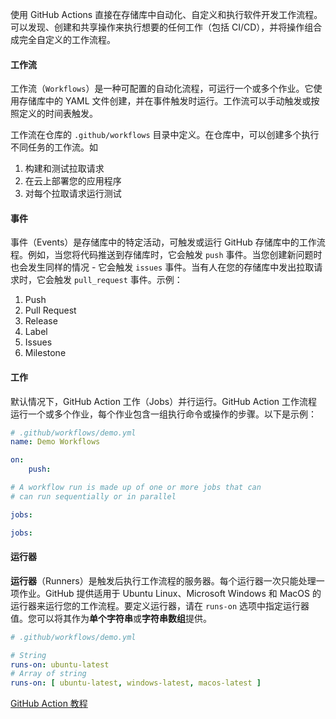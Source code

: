 使用 GitHub Actions 直接在存储库中自动化、自定义和执行软件开发工作流程。可以发现、创建和共享操作来执行想要的任何工作（包括 CI/CD），并将操作组合成完全自定义的工作流程。

#### 工作流
工作流（`Workflows`）是一种可配置的自动化流程，可运行一个或多个作业。它使用存储库中的 YAML 文件创建，并在事件触发时运行。工作流可以手动触发或按照定义的时间表触发。

工作流在仓库的 `.github/workflows` 目录中定义。在仓库中，可以创建多个执行不同任务的工作流。如
1. 构建和测试拉取请求
2. 在云上部署您的应用程序
3. 对每个拉取请求运行测试

#### 事件
事件（Events）是存储库中的特定活动，可触发或运行 GitHub 存储库中的工作流程。例如，当您将代码推送到存储库时，它会触发 `push` 事件。当您创建新问题时也会发生同样的情况 - 它会触发 `issues` 事件。当有人在您的存储库中发出拉取请求时，它会触发 `pull_request` 事件。示例：
1. Push
2. Pull Request
3. Release
4. Label
5. Issues
6. Milestone

#### 工作
默认情况下，GitHub Action 工作（Jobs）并行运行。GitHub Action 工作流程运行一个或多个作业，每个作业包含一组执行命令或操作的步骤。以下是示例：
```yaml
# .github/workflows/demo.yml
name: Demo Workflows

on:
	push:

# A workflow run is made up of one or more jobs that can
# can run sequentially or in parallel

jobs:

jobs:
```


#### 运行器
**运行器**（Runners）是触发后执行工作流程的服务器。每个运行器一次只能处理一项作业。GitHub 提供适用于 Ubuntu Linux、Microsoft Windows 和 MacOS 的运行器来运行您的工作流程。要定义运行器，请在 `runs-on` 选项中指定运行器值。您可以将其作为**单个字符串**或**字符串数​​组**提供。
```yaml
# .github/workflows/demo.yml

# String
runs-on: ubuntu-latest
# Array of string
runs-on: [ ubuntu-latest, windows-latest, macos-latest ]
```


[GitHub Action 教程](https://www.freecodecamp.org/news/learn-to-use-github-actions-step-by-step-guide/#heading-how-to-create-a-github-action-in-your-repository)